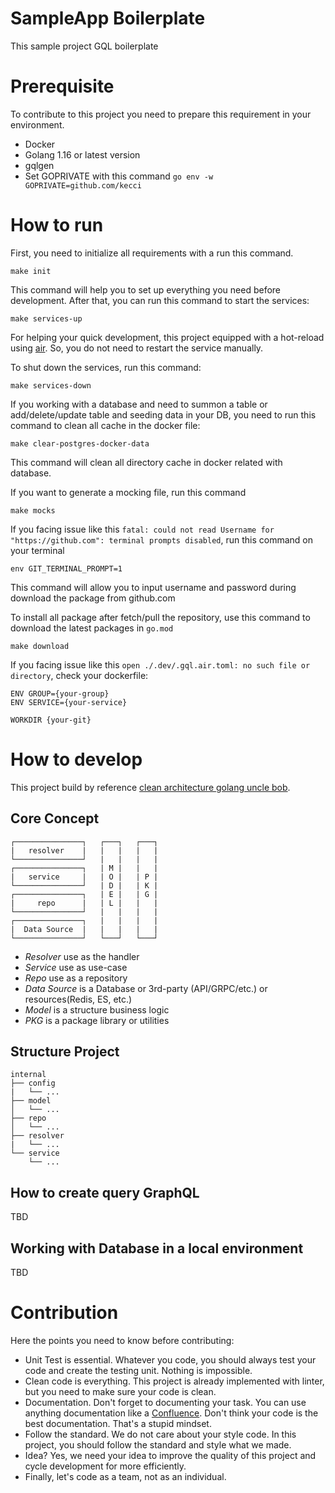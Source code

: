 # SampleApp Boilerplate

This sample project GQL boilerplate
# Prerequisite
To contribute to this project you need to prepare this requirement in your environment.

* Docker
* Golang 1.16 or latest version
* gqlgen
* Set GOPRIVATE with this command `go env -w GOPRIVATE=github.com/kecci`

# How to run
First, you need to initialize all requirements with a run this command.
```
make init
```
This command will help you to set up everything you need before development. After that, you can run this command to start the services:

```
make services-up
```

For helping your quick development, this project equipped with a hot-reload using [air](https://github.com/cosmtrek/air). So, you do not need to restart the service manually.

To shut down the services, run this command:
```
make services-down
```

If you working with a database and need to summon a table or add/delete/update table and seeding data in your DB, you need to run this command to clean all cache in the docker file:
```
make clear-postgres-docker-data
```
This command will clean all directory cache in docker related with database.

If you want to generate a mocking file, run this command
```
make mocks
```

If you facing issue like this `fatal: could not read Username for "https://github.com": terminal prompts disabled`, run this command on your terminal
```
env GIT_TERMINAL_PROMPT=1
```
This command will allow you to input username and password during download the package from github.com

To install all package after fetch/pull the repository, use this command to download the latest packages in `go.mod`
```
make download
```

If you facing issue like this `open ./.dev/.gql.air.toml: no such file or directory`, check your dockerfile:
```
ENV GROUP={your-group}
ENV SERVICE={your-service}

WORKDIR {your-git}
```

# How to develop
This project build by reference [clean architecture golang uncle bob](https://blog.cleancoder.com/uncle-bob/2012/08/13/the-clean-architecture.html). 

## Core Concept
```
┌───────────────┐   ┌───┐   ┌───┐
|   resolver    |   |   |   |   |
└───────────────┘   |   |   |   |
┌───────────────┐   | M |   |   |
|   service     |   | O |   | P |
└───────────────┘   | D |   | K |
┌───────────────┐   | E |   | G |
|     repo      |   | L |   |   |
└───────────────┘   |   |   |   |
┌───────────────┐   |   |   |   |
|  Data Source  |   |   |   |   |
└───────────────┘   └───┘   └───┘
```
- *Resolver* use as the handler
- *Service* use as use-case
- *Repo* use as a repository
- *Data Source* is a Database or 3rd-party (API/GRPC/etc.) or resources(Redis, ES, etc.)
- *Model* is a structure business logic
- *PKG* is a package library or utilities

## Structure Project
```
internal
├── config
|   └── ...
├── model
│   └── ...
├── repo
│   └── ...
├── resolver
|   └── ...
└── service
    └── ...
```
## How to create query GraphQL
TBD

## Working with Database in a local environment
TBD


# Contribution
Here the points you need to know before contributing:

* Unit Test is essential. Whatever you code, you should always test your code and create the testing unit. Nothing is impossible.
* Clean code is everything. This project is already implemented with linter, but you need to make sure your code is clean.
* Documentation. Don't forget to documenting your task. You can use anything documentation like a [Confluence](https://kecci.atlassian.net/wiki/spaces/EN/overview). Don't think your code is the best documentation. That's a stupid mindset.
* Follow the standard. We do not care about your style code. In this project, you should follow the standard and style what we made.
* Idea? Yes, we need your idea to improve the quality of this project and cycle development for more efficiently.
* Finally, let's code as a team, not as an individual.
